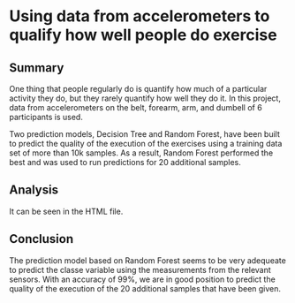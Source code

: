 # Using data from accelerometers to qualify how well people do exercise

## Summary
One thing that people regularly do is quantify how much of a particular activity they do, but they rarely quantify how well they do it. In this project, data from accelerometers on the belt, forearm, arm, and dumbell of 6 participants is used.

Two prediction models, Decision Tree and Random Forest, have been built to predict the quality of the execution of the exercises using a training data set of more than 10k samples. As a result, Random Forest performed the best and was used to run predictions for 20 additional samples.

## Analysis
It can be seen in the HTML file.

## Conclusion
The prediction model based on Random Forest seems to be very adequeate to predict the classe variable using the measurements from the relevant sensors. With an accuracy of 99%, we are in good position to predict the quality of the execution of the 20 additional samples that have been given.
